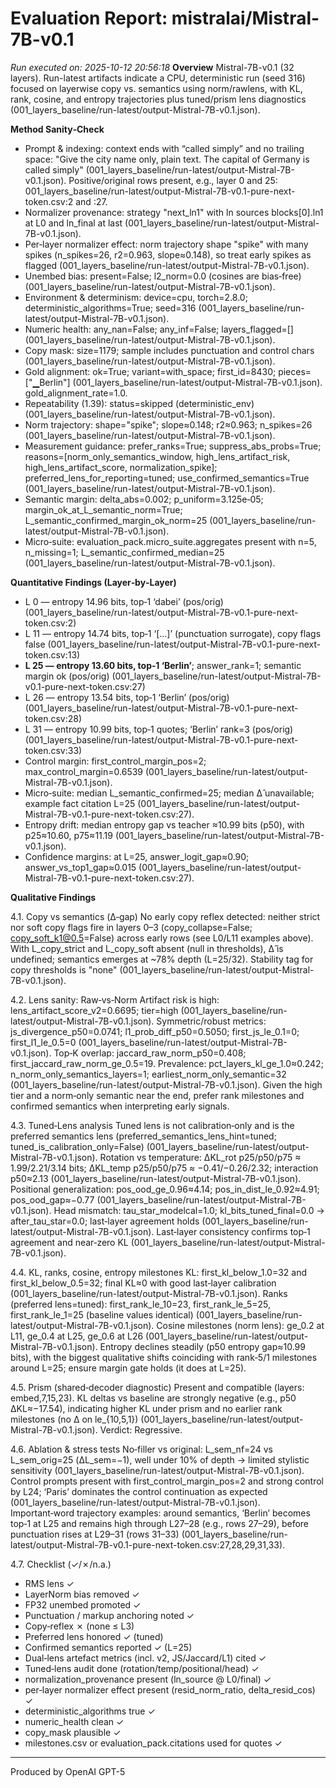 # Evaluation Report: mistralai/Mistral-7B-v0.1

*Run executed on: 2025-10-12 20:56:18*
**Overview**
Mistral-7B-v0.1 (32 layers). Run-latest artifacts indicate a CPU, deterministic run (seed 316) focused on layerwise copy vs. semantics using norm/rawlens, with KL, rank, cosine, and entropy trajectories plus tuned/prism lens diagnostics (001_layers_baseline/run-latest/output-Mistral-7B-v0.1.json).

**Method Sanity‑Check**
- Prompt & indexing: context ends with “called simply” and no trailing space: "Give the city name only, plain text. The capital of Germany is called simply" (001_layers_baseline/run-latest/output-Mistral-7B-v0.1.json). Positive/original rows present, e.g., layer 0 and 25: 001_layers_baseline/run-latest/output-Mistral-7B-v0.1-pure-next-token.csv:2 and :27.
- Normalizer provenance: strategy "next_ln1" with ln sources blocks[0].ln1 at L0 and ln_final at last (001_layers_baseline/run-latest/output-Mistral-7B-v0.1.json).
- Per‑layer normalizer effect: norm trajectory shape "spike" with many spikes (n_spikes=26, r2=0.963, slope≈0.148), so treat early spikes as flagged (001_layers_baseline/run-latest/output-Mistral-7B-v0.1.json).
- Unembed bias: present=False; l2_norm=0.0 (cosines are bias‑free) (001_layers_baseline/run-latest/output-Mistral-7B-v0.1.json).
- Environment & determinism: device=cpu, torch=2.8.0; deterministic_algorithms=True; seed=316 (001_layers_baseline/run-latest/output-Mistral-7B-v0.1.json).
- Numeric health: any_nan=False; any_inf=False; layers_flagged=[] (001_layers_baseline/run-latest/output-Mistral-7B-v0.1.json).
- Copy mask: size=1179; sample includes punctuation and control chars (001_layers_baseline/run-latest/output-Mistral-7B-v0.1.json).
- Gold alignment: ok=True; variant=with_space; first_id=8430; pieces=["▁Berlin"] (001_layers_baseline/run-latest/output-Mistral-7B-v0.1.json). gold_alignment_rate=1.0.
- Repeatability (1.39): status=skipped (deterministic_env) (001_layers_baseline/run-latest/output-Mistral-7B-v0.1.json).
- Norm trajectory: shape="spike"; slope≈0.148; r2≈0.963; n_spikes=26 (001_layers_baseline/run-latest/output-Mistral-7B-v0.1.json).
- Measurement guidance: prefer_ranks=True; suppress_abs_probs=True; reasons=[norm_only_semantics_window, high_lens_artifact_risk, high_lens_artifact_score, normalization_spike]; preferred_lens_for_reporting=tuned; use_confirmed_semantics=True (001_layers_baseline/run-latest/output-Mistral-7B-v0.1.json).
- Semantic margin: delta_abs=0.002; p_uniform=3.125e‑05; margin_ok_at_L_semantic_norm=True; L_semantic_confirmed_margin_ok_norm=25 (001_layers_baseline/run-latest/output-Mistral-7B-v0.1.json).
- Micro‑suite: evaluation_pack.micro_suite.aggregates present with n=5, n_missing=1; L_semantic_confirmed_median=25 (001_layers_baseline/run-latest/output-Mistral-7B-v0.1.json).

**Quantitative Findings (Layer‑by‑Layer)**
- L 0 — entropy 14.96 bits, top‑1 ‘dabei’ (pos/orig) (001_layers_baseline/run-latest/output-Mistral-7B-v0.1-pure-next-token.csv:2)
- L 11 — entropy 14.74 bits, top‑1 ‘[…]’ (punctuation surrogate), copy flags false (001_layers_baseline/run-latest/output-Mistral-7B-v0.1-pure-next-token.csv:13)
- **L 25 — entropy 13.60 bits, top‑1 ‘Berlin’**; answer_rank=1; semantic margin ok (pos/orig) (001_layers_baseline/run-latest/output-Mistral-7B-v0.1-pure-next-token.csv:27)
- L 26 — entropy 13.54 bits, top‑1 ‘Berlin’ (pos/orig) (001_layers_baseline/run-latest/output-Mistral-7B-v0.1-pure-next-token.csv:28)
- L 31 — entropy 10.99 bits, top‑1 quotes; ‘Berlin’ rank=3 (pos/orig) (001_layers_baseline/run-latest/output-Mistral-7B-v0.1-pure-next-token.csv:33)
- Control margin: first_control_margin_pos=2; max_control_margin=0.6539 (001_layers_baseline/run-latest/output-Mistral-7B-v0.1.json).
- Micro‑suite: median L_semantic_confirmed=25; median Δ̂ unavailable; example fact citation L=25 (001_layers_baseline/run-latest/output-Mistral-7B-v0.1-pure-next-token.csv:27).
- Entropy drift: median entropy gap vs teacher ≈10.99 bits (p50), with p25≈10.60, p75≈11.19 (001_layers_baseline/run-latest/output-Mistral-7B-v0.1.json).
- Confidence margins: at L=25, answer_logit_gap≈0.90; answer_vs_top1_gap≈0.015 (001_layers_baseline/run-latest/output-Mistral-7B-v0.1-pure-next-token.csv:27).

**Qualitative Findings**

4.1. Copy vs semantics (Δ‑gap)
No early copy reflex detected: neither strict nor soft copy flags fire in layers 0–3 (copy_collapse=False; copy_soft_k1@0.5=False) across early rows (see L0/L11 examples above). With L_copy_strict and L_copy_soft absent (null in thresholds), Δ̂ is undefined; semantics emerges at ~78% depth (L=25/32). Stability tag for copy thresholds is "none" (001_layers_baseline/run-latest/output-Mistral-7B-v0.1.json).

4.2. Lens sanity: Raw‑vs‑Norm
Artifact risk is high: lens_artifact_score_v2=0.6695; tier=high (001_layers_baseline/run-latest/output-Mistral-7B-v0.1.json). Symmetric/robust metrics: js_divergence_p50=0.0741; l1_prob_diff_p50=0.5050; first_js_le_0.1=0; first_l1_le_0.5=0 (001_layers_baseline/run-latest/output-Mistral-7B-v0.1.json). Top‑K overlap: jaccard_raw_norm_p50=0.408; first_jaccard_raw_norm_ge_0.5=19. Prevalence: pct_layers_kl_ge_1.0≈0.242; n_norm_only_semantics_layers=1; earliest_norm_only_semantic=32 (001_layers_baseline/run-latest/output-Mistral-7B-v0.1.json). Given the high tier and a norm‑only semantic near the end, prefer rank milestones and confirmed semantics when interpreting early signals.

4.3. Tuned‑Lens analysis
Tuned lens is not calibration‑only and is the preferred semantics lens (preferred_semantics_lens_hint=tuned; tuned_is_calibration_only=False) (001_layers_baseline/run-latest/output-Mistral-7B-v0.1.json). Rotation vs temperature: ΔKL_rot p25/p50/p75 ≈ 1.99/2.21/3.14 bits; ΔKL_temp p25/p50/p75 ≈ −0.41/−0.26/2.32; interaction p50≈2.13 (001_layers_baseline/run-latest/output-Mistral-7B-v0.1.json). Positional generalization: pos_ood_ge_0.96≈4.14; pos_in_dist_le_0.92≈4.91; pos_ood_gap≈−0.77 (001_layers_baseline/run-latest/output-Mistral-7B-v0.1.json). Head mismatch: tau_star_modelcal=1.0; kl_bits_tuned_final=0.0 → after_tau_star=0.0; last‑layer agreement holds (001_layers_baseline/run-latest/output-Mistral-7B-v0.1.json). Last‑layer consistency confirms top‑1 agreement and near‑zero KL (001_layers_baseline/run-latest/output-Mistral-7B-v0.1.json).

4.4. KL, ranks, cosine, entropy milestones
KL: first_kl_below_1.0=32 and first_kl_below_0.5=32; final KL≈0 with good last‑layer calibration (001_layers_baseline/run-latest/output-Mistral-7B-v0.1.json). Ranks (preferred lens=tuned): first_rank_le_10=23, first_rank_le_5=25, first_rank_le_1=25 (baseline values identical) (001_layers_baseline/run-latest/output-Mistral-7B-v0.1.json). Cosine milestones (norm lens): ge_0.2 at L11, ge_0.4 at L25, ge_0.6 at L26 (001_layers_baseline/run-latest/output-Mistral-7B-v0.1.json). Entropy declines steadily (p50 entropy gap≈10.99 bits), with the biggest qualitative shifts coinciding with rank‑5/1 milestones around L=25; ensure margin gate holds (it does at L=25).

4.5. Prism (shared‑decoder diagnostic)
Present and compatible (layers: embed,7,15,23). KL deltas vs baseline are strongly negative (e.g., p50 ΔKL≈−17.54), indicating higher KL under prism and no earlier rank milestones (no Δ on le_{10,5,1}) (001_layers_baseline/run-latest/output-Mistral-7B-v0.1.json). Verdict: Regressive.

4.6. Ablation & stress tests
No‑filler vs original: L_sem_nf=24 vs L_sem_orig=25 (ΔL_sem=−1), well under 10% of depth → limited stylistic sensitivity (001_layers_baseline/run-latest/output-Mistral-7B-v0.1.json). Control prompts present with first_control_margin_pos=2 and strong control by L24; ‘Paris’ dominates the control continuation as expected (001_layers_baseline/run-latest/output-Mistral-7B-v0.1.json). Important‑word trajectory examples: around semantics, ‘Berlin’ becomes top‑1 at L25 and remains high through L27–28 (e.g., rows 27–29), before punctuation rises at L29–31 (rows 31–33) (001_layers_baseline/run-latest/output-Mistral-7B-v0.1-pure-next-token.csv:27,28,29,31,33).

4.7. Checklist (✓/✗/n.a.)
- RMS lens ✓
- LayerNorm bias removed ✓
- FP32 unembed promoted ✓
- Punctuation / markup anchoring noted ✓
- Copy‑reflex ✗ (none ≤ L3)
- Preferred lens honored ✓ (tuned)
- Confirmed semantics reported ✓ (L=25)
- Dual‑lens artefact metrics (incl. v2, JS/Jaccard/L1) cited ✓
- Tuned‑lens audit done (rotation/temp/positional/head) ✓
- normalization_provenance present (ln_source @ L0/final) ✓
- per‑layer normalizer effect present (resid_norm_ratio, delta_resid_cos) ✓
- deterministic_algorithms true ✓
- numeric_health clean ✓
- copy_mask plausible ✓
- milestones.csv or evaluation_pack.citations used for quotes ✓

---
Produced by OpenAI GPT-5
